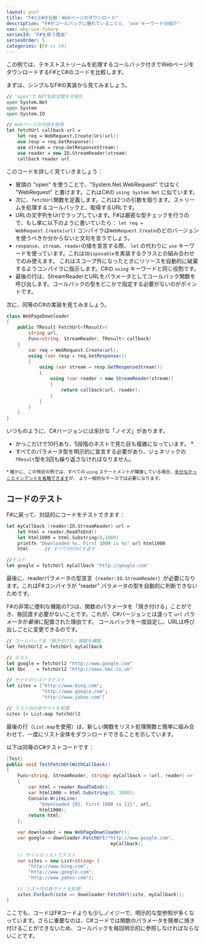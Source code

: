 ```yaml
---
layout: post
title: "F#とC#の比較：Webページのダウンロード"
description: "F#がコールバックに優れていることと、'use'キーワードの紹介"
nav: why-use-fsharp
seriesId: "F#を使う理由"
seriesOrder: 5
categories: [F# vs C#]
---
```


この例では、テキストストリームを処理するコールバック付きでWebページをダウンロードするF#とC#のコードを比較します。

まずは、シンプルなF#の実装から見てみましょう。

```fsharp
// "open"で.NET名前空間を可視化
open System.Net
open System
open System.IO

// Webページの内容を取得
let fetchUrl callback url =        
    let req = WebRequest.Create(Uri(url)) 
    use resp = req.GetResponse() 
    use stream = resp.GetResponseStream() 
    use reader = new IO.StreamReader(stream) 
    callback reader url
```

このコードを詳しく見ていきましょう：

* 冒頭の "open" を使うことで、"System.Net.WebRequest" ではなく "WebRequest" と書けます。これはC#の `using System.Net` に似ています。
* 次に、`fetchUrl`関数を定義します。これは2つの引数を取ります。ストリームを処理するコールバックと、取得するURLです。
* URLの文字列をUriでラップしています。F#は厳密な型チェックを行うので、もし単に以下のように書いていたら：
`let req = WebRequest.Create(url)`
コンパイラは`WebRequest.Create`のどのバージョンを使うべきか分からないと文句を言うでしょう。
* `response`、`stream`、`reader`の値を宣言する際、 `let` の代わりに `use` キーワードを使っています。これは`IDisposable`を実装するクラスとの組み合わせでのみ使えます。
  これはスコープ外になったときにリソースを自動的に破棄するようコンパイラに指示します。C#の `using` キーワードと同じ役割です。
* 最後の行は、StreamReaderとURLをパラメータとしてコールバック関数を呼び出します。コールバックの型をどこかで指定する必要がないのがポイントです。

次に、同等のC#の実装を見てみましょう。

```csharp
class WebPageDownloader
{
    public TResult FetchUrl<TResult>(
        string url,
        Func<string, StreamReader, TResult> callback)
    {
        var req = WebRequest.Create(url);
        using (var resp = req.GetResponse())
        {
            using (var stream = resp.GetResponseStream())
            {
                using (var reader = new StreamReader(stream))
                {
                    return callback(url, reader);
                }
            }
        }
    }
}
```

いつものように、C#バージョンには余計な「ノイズ」があります。

- かっこだけで10行あり、5段階のネストで見た目も複雑になっています。 *
- すべてのパラメータ型を明示的に宣言する必要があり、ジェネリックの`TResult`型を3回も繰り返さなければなりません。

<sub>* 確かに、この特定の例では、すべての `using` ステートメントが隣接している場合、[余分なかっことインデントを省略できます](https://stackoverflow.com/questions/1329739/nested-using-statements-in-c-sharp)が、
より一般的なケースでは必要になります。</sub>

## コードのテスト

F#に戻って、対話的にコードをテストできます：

```fsharp
let myCallback (reader:IO.StreamReader) url = 
    let html = reader.ReadToEnd()
    let html1000 = html.Substring(0,1000)
    printfn "Downloaded %s. First 1000 is %s" url html1000
    html      // すべてのhtmlを返す

//テスト
let google = fetchUrl myCallback "http://google.com"
```

最後に、readerパラメータの型宣言（`reader:IO.StreamReader`）が必要になります。これはF#コンパイラが "reader" パラメータの型を自動的に判断できないためです。

F#の非常に便利な機能の1つは、関数のパラメータを「焼き付ける」ことができ、毎回渡す必要がないことです。これが、C#バージョンとは違って `url` パラメータが*最後*に配置された理由です。
コールバックを一度設定し、URLは呼び出しごとに変更できるのです。

```fsharp
// コールバックを「焼き付けた」関数を構築
let fetchUrl2 = fetchUrl myCallback 

// テスト
let google = fetchUrl2 "http://www.google.com"
let bbc    = fetchUrl2 "http://news.bbc.co.uk"

// サイトのリストでテスト
let sites = ["http://www.bing.com";
             "http://www.google.com";
             "http://www.yahoo.com"]

// リスト内の各サイトを処理
sites |> List.map fetchUrl2 
```

最後の行（`List.map`を使用）は、新しい関数をリスト処理関数と簡単に組み合わせて、一度にリスト全体をダウンロードできることを示しています。

以下は同等のC#テストコードです：

```csharp
[Test]
public void TestFetchUrlWithCallback()
{
    Func<string, StreamReader, string> myCallback = (url, reader) =>
    {
        var html = reader.ReadToEnd();
        var html1000 = html.Substring(0, 1000);
        Console.WriteLine(
            "Downloaded {0}. First 1000 is {1}", url,
            html1000);
        return html;
    };

    var downloader = new WebPageDownloader();
    var google = downloader.FetchUrl("http://www.google.com",
                                      myCallback);
            
    // サイトのリストでテスト
    var sites = new List<string> {
        "http://www.bing.com",
        "http://www.google.com",
        "http://www.yahoo.com"};

    // リスト内の各サイトを処理
    sites.ForEach(site => downloader.FetchUrl(site, myCallback));
}
```

ここでも、コードはF#コードよりも少しノイジーで、明示的な型参照が多くなっています。さらに重要なのは、C#コードでは関数のパラメータを簡単に焼き付けることができないため、コールバックを毎回明示的に参照しなければならないことです。
